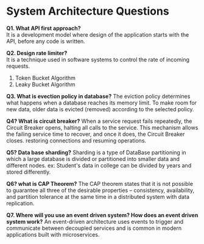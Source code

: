 # System Architecture Questions

**Q1. What API first approach?**\
It is a development model where design of the application starts with the API, before any code is written.

**Q2. Design rate limiter?**\
It is a technique used in software systems to control the rate of incoming requests.
1. Token Bucket Algorithm
2. Leaky Bucket Algorithm

**Q3. What is evection policy in database?**
The eviction policy determines what happens when a database reaches its memory limit.
To make room for new data, older data is evicted (removed) according to the selected policy.

**Q4? What is circuit breaker?**
When a service request fails repeatedly, the Circuit Breaker opens, halting all calls to the service. This mechanism allows the failing service time to recover,
and once it does, the Circuit Breaker closes. restoring connections and resuming operations.

**Q5? Data base sharding?**
Sharding is a type of DataBase partitioning in which a large database is divided or partitioned into smaller data and different nodes.
ex: Student's data in college can be divided by years and stored differently.


**Q6? what is CAP Theorem?**
The CAP theorem states that it is not possible to guarantee all three of the desirable properties – consistency, availability, and partition tolerance at the same time in a distributed system with data replication.

**Q7. Where will you use an event driven system? How does an event driven system work?**
An event-driven architecture uses events to trigger and communicate between decoupled services and is common in modern applications built with microservices.





